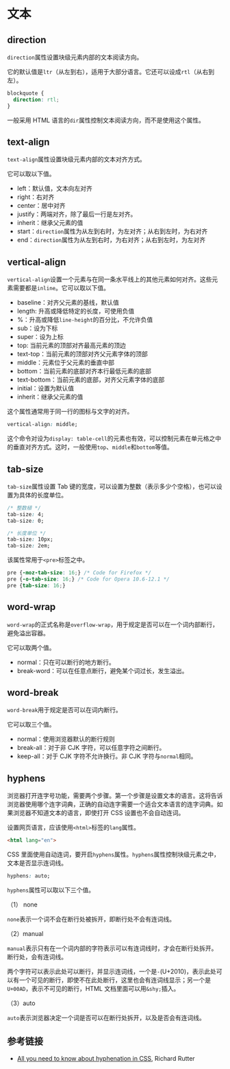 # 文本

## direction

`direction`属性设置块级元素内部的文本阅读方向。

它的默认值是`ltr`（从左到右），适用于大部分语言。它还可以设成`rtl`（从右到左）。

```css
blockquote {
  direction: rtl;
}
```

一般采用 HTML 语言的`dir`属性控制文本阅读方向，而不是使用这个属性。

## text-align

`text-align`属性设置块级元素内部的文本对齐方式。

它可以取以下值。

- left：默认值，文本向左对齐
- right：右对齐
- center：居中对齐
- justify：两端对齐，除了最后一行是左对齐。
- inherit：继承父元素的值
- start：`direction`属性为从左到右时，为左对齐；从右到左时，为右对齐
- end：`direction`属性为从左到右时，为右对齐；从右到左时，为左对齐

## vertical-align

`vertical-align`设置一个元素与在同一条水平线上的其他元素如何对齐。这些元素需要都是`inline`。它可以取以下值。

- baseline：对齐父元素的基线，默认值
- length: 升高或降低特定的长度，可使用负值
- %：升高或降低`line-height`的百分比，不允许负值
- sub：设为下标
- super：设为上标
- top: 当前元素的顶部对齐最高元素的顶边
- text-top：当前元素的顶部对齐父元素字体的顶部
- middle：元素位于父元素的垂直中部
- bottom：当前元素的底部对齐本行最低元素的底部
- text-bottom：当前元素的底部，对齐父元素字体的底部
- initial：设置为默认值
- inherit：继承父元素的值

这个属性通常用于同一行的图标与文字的对齐。

```css
vertical-align: middle;
```

这个命令对设为`display: table-cell`的元素也有效，可以控制元素在单元格之中的垂直对齐方式。这时，一般使用`top`、`middle`和`bottom`等值。

## tab-size

`tab-size`属性设置 Tab 键的宽度，可以设置为整数（表示多少个空格），也可以设置为具体的长度单位。

```css
/* 整数植 */
tab-size: 4;
tab-size: 0;

/* 长度单位 */
tab-size: 10px;
tab-size: 2em;
```

该属性常用于`<pre>`标签之中。

```css
pre {-moz-tab-size: 16;} /* Code for Firefox */
pre {-o-tab-size: 16;} /* Code for Opera 10.6-12.1 */
pre {tab-size: 16;}
```

## word-wrap

`word-wrap`的正式名称是`overflow-wrap`，用于规定是否可以在一个词内部断行，避免溢出容器。

它可以取两个值。

- normal：只在可以断行的地方断行。
- break-word：可以在任意点断行，避免某个词过长，发生溢出。

## word-break

`word-break`用于规定是否可以在词内断行。

它可以取三个值。

- normal：使用浏览器默认的断行规则
- break-all：对于非 CJK 字符，可以任意字符之间断行。
- keep-all：对于 CJK 字符不允许换行。非 CJK 字符与`normal`相同。

## hyphens

浏览器打开连字号功能，需要两个步骤。第一个步骤是设置文本的语言。这将告诉浏览器使用哪个连字词典，正确的自动连字需要一个适合文本语言的连字词典。如果浏览器不知道文本的语言，即使打开 CSS 设置也不会自动连词。

设置网页语言，应该使用`<html>`标签的`lang`属性。

```html
<html lang="en">
```

CSS 里面使用自动连词，要开启`hyphens`属性。`hyphens`属性控制块级元素之中，文本是否显示连词线。

```css
hyphens: auto;
```

`hyphens`属性可以取以下三个值。

（1） none

`none`表示一个词不会在断行处被拆开，即断行处不会有连词线。

（2）manual

`manual`表示只有在一个词内部的字符表示可以有连词线时，才会在断行处拆开。断行处，会有连词线。

两个字符可以表示此处可以断行，并显示连词线，一个是`-`(U+2010)，表示此处可以有一个可见的断行，即使不在此处断行，这里也会有连词线显示；另一个是`U+00AD`，表示不可见的断行，HTML 文档里面可以用`&shy;`插入。

（3）auto

`auto`表示浏览器决定一个词是否可以在断行处拆开，以及是否会有连词线。

## 参考链接

- [All you need to know about hyphenation in CSS](http://clagnut.com/blog/2395), Richard Rutter
